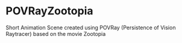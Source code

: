 # POVRayZootopia
Short Animation Scene created using POVRay (Persistence of Vision Raytracer) based on the movie Zootopia  
